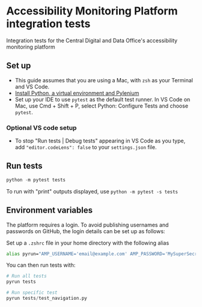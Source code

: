 # Accessibility Monitoring Platform integration tests

Integration tests for the Central Digital and Data Office's accessibility monitoring platform

## Set up

* This guide assumes that you are using a Mac, with `zsh` as your Terminal and VS Code.
* [Install Python, a virtual environment and Pylenium](https://docs.pylenium.io/getting-started/virtual-environments)
* Set up your IDE to use `pytest` as the default test runner. In VS Code on Mac, use Cmd + Shift + P, select Python: Configure Tests and choose `pytest`.

### Optional VS code setup

* To stop "Run tests | Debug tests" appearing in VS Code as you type, add `"editor.codeLens": false` to your `settings.json` file.

## Run tests

```python
python -m pytest tests
```

To run with "print" outputs displayed, use `python -m pytest -s tests`

## Environment variables

The platform requires a login. To avoid publishing usernames and passwords on GitHub, the login details can be set up as follows:

Set up a `.zshrc` file in your home directory with the following alias

```zsh
alias pyrun="AMP_USERNAME='email@example.com' AMP_PASSWORD='MySuperSecretPassword' python -m pytest -s"
```

You can then run tests with:
```python
# Run all tests
pyrun tests

# Run specific test
pyrun tests/test_navigation.py
```